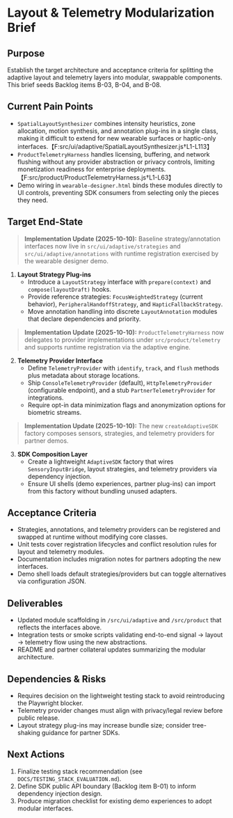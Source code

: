 # Layout & Telemetry Modularization Brief

## Purpose
Establish the target architecture and acceptance criteria for splitting the adaptive layout and telemetry layers into modular, swappable components. This brief seeds Backlog items B-03, B-04, and B-08.

## Current Pain Points
- `SpatialLayoutSynthesizer` combines intensity heuristics, zone allocation, motion synthesis, and annotation plug-ins in a single class, making it difficult to extend for new wearable surfaces or haptic-only interfaces.【F:src/ui/adaptive/SpatialLayoutSynthesizer.js†L1-L113】
- `ProductTelemetryHarness` handles licensing, buffering, and network flushing without any provider abstraction or privacy controls, limiting monetization readiness for enterprise deployments.【F:src/product/ProductTelemetryHarness.js†L1-L63】
- Demo wiring in `wearable-designer.html` binds these modules directly to UI controls, preventing SDK consumers from selecting only the pieces they need.

## Target End-State
> **Implementation Update (2025-10-10):** Baseline strategy/annotation interfaces now live in `src/ui/adaptive/strategies` and
> `src/ui/adaptive/annotations` with runtime registration exercised by the wearable designer demo.

1. **Layout Strategy Plug-ins**
   - Introduce a `LayoutStrategy` interface with `prepare(context)` and `compose(layoutDraft)` hooks.
   - Provide reference strategies: `FocusWeightedStrategy` (current behavior), `PeripheralHandoffStrategy`, and `HapticFallbackStrategy`.
   - Move annotation handling into discrete `LayoutAnnotation` modules that declare dependencies and priority.
> **Implementation Update (2025-10-10):** `ProductTelemetryHarness` now delegates to provider implementations under
> `src/product/telemetry` and supports runtime registration via the adaptive engine.

2. **Telemetry Provider Interface**
   - Define `TelemetryProvider` with `identify`, `track`, and `flush` methods plus metadata about storage locations.
   - Ship `ConsoleTelemetryProvider` (default), `HttpTelemetryProvider` (configurable endpoint), and a stub `PartnerTelemetryProvider` for integrations.
   - Require opt-in data minimization flags and anonymization options for biometric streams.
> **Implementation Update (2025-10-10):** The new `createAdaptiveSDK` factory composes sensors, strategies, and telemetry
> providers for partner demos.

3. **SDK Composition Layer**
   - Create a lightweight `AdaptiveSDK` factory that wires `SensoryInputBridge`, layout strategies, and telemetry providers via dependency injection.
   - Ensure UI shells (demo experiences, partner plug-ins) can import from this factory without bundling unused adapters.

## Acceptance Criteria
- Strategies, annotations, and telemetry providers can be registered and swapped at runtime without modifying core classes.
- Unit tests cover registration lifecycles and conflict resolution rules for layout and telemetry modules.
- Documentation includes migration notes for partners adopting the new interfaces.
- Demo shell loads default strategies/providers but can toggle alternatives via configuration JSON.

## Deliverables
- Updated module scaffolding in `/src/ui/adaptive` and `/src/product` that reflects the interfaces above.
- Integration tests or smoke scripts validating end-to-end signal → layout → telemetry flow using the new abstractions.
- README and partner collateral updates summarizing the modular architecture.

## Dependencies & Risks
- Requires decision on the lightweight testing stack to avoid reintroducing the Playwright blocker.
- Telemetry provider changes must align with privacy/legal review before public release.
- Layout strategy plug-ins may increase bundle size; consider tree-shaking guidance for partner SDKs.

## Next Actions
1. Finalize testing stack recommendation (see `DOCS/TESTING_STACK_EVALUATION.md`).
2. Define SDK public API boundary (Backlog item B-01) to inform dependency injection design.
3. Produce migration checklist for existing demo experiences to adopt modular interfaces.
